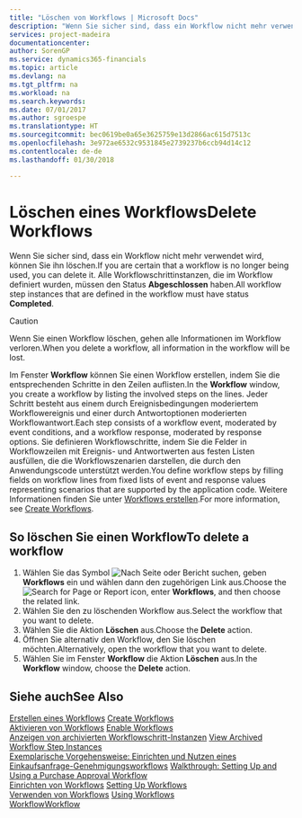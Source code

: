 ```yaml
---
title: "Löschen von Workflows | Microsoft Docs"
description: "Wenn Sie sicher sind, dass ein Workflow nicht mehr verwendet wird, können Sie ihn löschen. Alle Workflowschrittinstanzen, die im Workflow definiert wurden, müssen den Status **Abgeschlossen** haben."
services: project-madeira
documentationcenter: 
author: SorenGP
ms.service: dynamics365-financials
ms.topic: article
ms.devlang: na
ms.tgt_pltfrm: na
ms.workload: na
ms.search.keywords: 
ms.date: 07/01/2017
ms.author: sgroespe
ms.translationtype: HT
ms.sourcegitcommit: bec0619be0a65e3625759e13d2866ac615d7513c
ms.openlocfilehash: 3e972ae6532c9531845e2739237b6ccb94d14c12
ms.contentlocale: de-de
ms.lasthandoff: 01/30/2018

---
```

# <a name="delete-workflows"></a><span data-ttu-id="64661-104">Löschen eines Workflows</span><span class="sxs-lookup"><span data-stu-id="64661-104">Delete Workflows</span></span>
<span data-ttu-id="64661-105">Wenn Sie sicher sind, dass ein Workflow nicht mehr verwendet wird, können Sie ihn löschen.</span><span class="sxs-lookup"><span data-stu-id="64661-105">If you are certain that a workflow is no longer being used, you can delete it.</span></span> <span data-ttu-id="64661-106">Alle Workflowschrittinstanzen, die im Workflow definiert wurden, müssen den Status **Abgeschlossen** haben.</span><span class="sxs-lookup"><span data-stu-id="64661-106">All workflow step instances that are defined in the workflow must have status **Completed**.</span></span>  

> [!CAUTION]  
>  <span data-ttu-id="64661-107">Wenn Sie einen Workflow löschen, gehen alle Informationen im Workflow verloren.</span><span class="sxs-lookup"><span data-stu-id="64661-107">When you delete a workflow, all information in the workflow will be lost.</span></span>  

 <span data-ttu-id="64661-108">Im Fenster **Workflow** können Sie einen Workflow erstellen, indem Sie die entsprechenden Schritte in den Zeilen auflisten.</span><span class="sxs-lookup"><span data-stu-id="64661-108">In the **Workflow** window, you create a workflow by listing the involved steps on the lines.</span></span> <span data-ttu-id="64661-109">Jeder Schritt besteht aus einem durch Ereignisbedingungen moderiertem Workflowereignis und einer durch Antwortoptionen moderierten Workflowantwort.</span><span class="sxs-lookup"><span data-stu-id="64661-109">Each step consists of a workflow event, moderated by event conditions, and a workflow response, moderated by response options.</span></span> <span data-ttu-id="64661-110">Sie definieren Workflowschritte, indem Sie die Felder in Workflowzeilen mit Ereignis- und Antwortwerten aus festen Listen ausfüllen, die die Workflowszenarien darstellen, die durch den Anwendungscode unterstützt werden.</span><span class="sxs-lookup"><span data-stu-id="64661-110">You define workflow steps by filling fields on workflow lines from fixed lists of event and response values representing scenarios that are supported by the application code.</span></span> <span data-ttu-id="64661-111">Weitere Informationen finden Sie unter [Workflows erstellen](across-how-to-create-workflows.md).</span><span class="sxs-lookup"><span data-stu-id="64661-111">For more information, see [Create Workflows](across-how-to-create-workflows.md).</span></span>  

## <a name="to-delete-a-workflow"></a><span data-ttu-id="64661-112">So löschen Sie einen Workflow</span><span class="sxs-lookup"><span data-stu-id="64661-112">To delete a workflow</span></span>  
1.  <span data-ttu-id="64661-113">Wählen Sie das Symbol ![Nach Seite oder Bericht suchen](media/ui-search/search_small.png "Symbol Nach Seite oder Bericht suchen"), geben **Workflows** ein und wählen dann den zugehörigen Link aus.</span><span class="sxs-lookup"><span data-stu-id="64661-113">Choose the ![Search for Page or Report](media/ui-search/search_small.png "Search for Page or Report icon") icon, enter **Workflows**, and then choose the related link.</span></span>  
2.  <span data-ttu-id="64661-114">Wählen Sie den zu löschenden Workflow aus.</span><span class="sxs-lookup"><span data-stu-id="64661-114">Select the workflow that you want to delete.</span></span>  
3.  <span data-ttu-id="64661-115">Wählen Sie die Aktion **Löschen** aus.</span><span class="sxs-lookup"><span data-stu-id="64661-115">Choose the **Delete** action.</span></span>  
4.  <span data-ttu-id="64661-116">Öffnen Sie alternativ den Workflow, den Sie löschen möchten.</span><span class="sxs-lookup"><span data-stu-id="64661-116">Alternatively, open the workflow that you want to delete.</span></span>  
5.  <span data-ttu-id="64661-117">Wählen Sie im Fenster **Workflow** die Aktion **Löschen** aus.</span><span class="sxs-lookup"><span data-stu-id="64661-117">In the **Workflow** window, choose the **Delete** action.</span></span>  

## <a name="see-also"></a><span data-ttu-id="64661-118">Siehe auch</span><span class="sxs-lookup"><span data-stu-id="64661-118">See Also</span></span>  
 <span data-ttu-id="64661-119">[Erstellen eines Workflows](across-how-to-create-workflows.md) </span><span class="sxs-lookup"><span data-stu-id="64661-119">[Create Workflows](across-how-to-create-workflows.md) </span></span>  
 <span data-ttu-id="64661-120">[Aktivieren von Workflows](across-how-to-enable-workflows.md) </span><span class="sxs-lookup"><span data-stu-id="64661-120">[Enable Workflows](across-how-to-enable-workflows.md) </span></span>  
 <span data-ttu-id="64661-121">[Anzeigen von archivierten Workflowschritt-Instanzen](across-how-to-view-archived-workflow-step-instances.md) </span><span class="sxs-lookup"><span data-stu-id="64661-121">[View Archived Workflow Step Instances](across-how-to-view-archived-workflow-step-instances.md) </span></span>  
 <span data-ttu-id="64661-122">[Exemplarische Vorgehensweise: Einrichten und Nutzen eines Einkaufsanfrage-Genehmigungsworkflows](walkthrough-setting-up-and-using-a-purchase-approval-workflow.md) </span><span class="sxs-lookup"><span data-stu-id="64661-122">[Walkthrough: Setting Up and Using a Purchase Approval Workflow](walkthrough-setting-up-and-using-a-purchase-approval-workflow.md) </span></span>  
 <span data-ttu-id="64661-123">[Einrichten von Workflows](across-set-up-workflows.md) </span><span class="sxs-lookup"><span data-stu-id="64661-123">[Setting Up Workflows](across-set-up-workflows.md) </span></span>  
 <span data-ttu-id="64661-124">[Verwenden von Workflows](across-use-workflows.md) </span><span class="sxs-lookup"><span data-stu-id="64661-124">[Using Workflows](across-use-workflows.md) </span></span>  
 [<span data-ttu-id="64661-125">Workflow</span><span class="sxs-lookup"><span data-stu-id="64661-125">Workflow</span></span>](across-workflow.md)   

